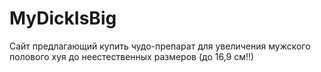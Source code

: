 # MyDickIsBig
Сайт предлагающий купить чудо-препарат для увеличения мужского полового хуя до неестественных размеров (до 16,9 см!!)
